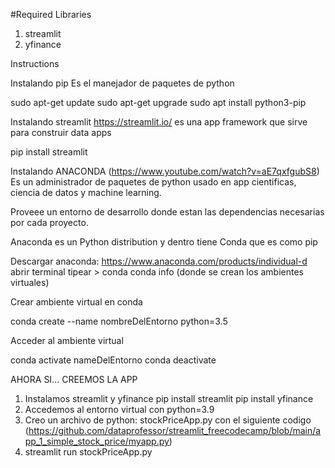 #Required Libraries

1. streamlit
2. yfinance

Instructions

Instalando pip 
Es el manejador de paquetes de python

sudo apt-get update
sudo apt-get upgrade
sudo apt install python3-pip

Instalando streamlit
https://streamlit.io/ es una app framework que sirve para construir data apps

pip install streamlit

Instalando ANACONDA (https://www.youtube.com/watch?v=aE7qxfgubS8)
Es un administrador de paquetes de python usado en app cientificas,  ciencia de datos y machine learning.

Proveee un entorno de desarrollo donde estan las dependencias necesarias por cada proyecto.

Anaconda es un Python distribution y dentro tiene Conda que es como pip

Descargar anaconda: https://www.anaconda.com/products/individual-d
abrir terminal
tipear > conda
conda info (donde se crean los ambientes virtuales)

Crear ambiente virtual en conda

conda create --name nombreDelEntorno python=3.5

Acceder al ambiente virtual

conda activate nameDelEntorno
conda deactivate 

AHORA SI... CREEMOS LA APP

1. Instalamos streamlit y yfinance
pip install streamlit
pip install yfinance
2. Accedemos al entorno virtual con python=3.9
3. Creo un archivo de python: stockPriceApp.py con el siguiente codigo (https://github.com/dataprofessor/streamlit_freecodecamp/blob/main/app_1_simple_stock_price/myapp.py)
4. streamlit run  stockPriceApp.py
